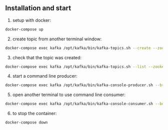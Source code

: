 ## Installation and start

1. setup with docker:

```bash
docker-compose up
```

2. create topic from another terminal window:

```bash
docker-compose exec kafka /opt/kafka/bin/kafka-topics.sh --create --zookeeper zookeeper:2181 --replication-factor 1 --partitions 1 --topic helloworld
```

3. check that the topic was created:

```bash
docker-compose exec kafka /opt/kafka/bin/kafka-topics.sh --list --zookeeper zookeeper:2181
```

4. start a command line producer:

```bash
docker-compose exec kafka /opt/kafka/bin/kafka-console-producer.sh --broker-list kafka:9092 --topic helloworld
```

5. open another terminal to use command line consumer:

```bash
docker-compose exec kafka /opt/kafka/bin/kafka-console-consumer.sh --bootstrap-server kafka:9092 --topic helloworld --from-beginning
```

6. to stop the container:

```bash
docker-compose down
```

